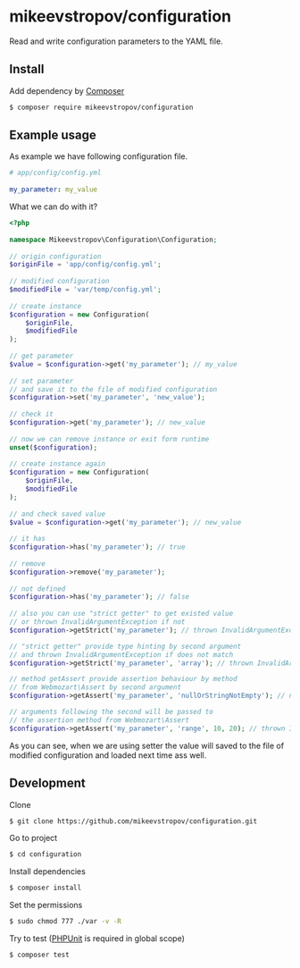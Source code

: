 # mikeevstropov/configuration

Read and write configuration parameters to the YAML file.

## Install

Add dependency by [Composer](http://getcomposer.org)

```bash
$ composer require mikeevstropov/configuration
```

## Example usage

As example we have following configuration file.

```yaml
# app/config/config.yml
  
my_parameter: my_value
```

What we can do with it?

```php
<?php
  
namespace Mikeevstropov\Configuration\Configuration;
  
// origin configuration
$originFile = 'app/config/config.yml';
  
// modified configuration
$modifiedFile = 'var/temp/config.yml';
  
// create instance
$configuration = new Configuration(
    $originFile,
    $modifiedFile
);
  
// get parameter
$value = $configuration->get('my_parameter'); // my_value
  
// set parameter
// and save it to the file of modified configuration
$configuration->set('my_parameter', 'new_value');
  
// check it
$configuration->get('my_parameter'); // new_value
  
// now we can remove instance or exit form runtime
unset($configuration);
  
// create instance again
$configuration = new Configuration(
    $originFile,
    $modifiedFile
);
  
// and check saved value
$value = $configuration->get('my_parameter'); // new_value
  
// it has
$configuration->has('my_parameter'); // true
  
// remove
$configuration->remove('my_parameter');
  
// not defined
$configuration->has('my_parameter'); // false
  
// also you can use "strict getter" to get existed value
// or thrown InvalidArgumentException if not
$configuration->getStrict('my_parameter'); // thrown InvalidArgumentException

// "strict getter" provide type hinting by second argument
// and thrown InvalidArgumentException if does not match
$configuration->getStrict('my_parameter', 'array'); // thrown InvalidArgumentException

// method getAssert provide assertion behaviour by method
// from Webmozart\Assert by second argument
$configuration->getAssert('my_parameter', 'nullOrStringNotEmpty'); // new_value

// arguments following the second will be passed to
// the assertion method from Webmozart\Assert
$configuration->getAssert('my_parameter', 'range', 10, 20); // thrown InvalidArgumentException

```

As you can see, when we are using setter the value will saved
to the file of modified configuration and loaded next time ass
well.

## Development

Clone

```bash
$ git clone https://github.com/mikeevstropov/configuration.git
```

Go to project

```bash
$ cd configuration
```

Install dependencies

```bash
$ composer install
```

Set the permissions

```bash
$ sudo chmod 777 ./var -v -R
```

Try to test ([PHPUnit](https://phpunit.de/) is required in global scope)

```bash
$ composer test
```